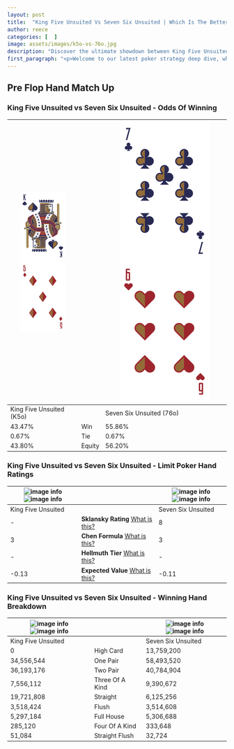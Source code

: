 ```yaml
---
layout: post
title:  "King Five Unsuited Vs Seven Six Unsuited | Which Is The Better Hand In Poker? A Complete Guide"
author: reece
categories: [  ]
image: assets/images/k5o-vs-76o.jpg
description: "Discover the ultimate showdown between King Five Unsuited and Seven Six Unsuited in poker! Uncover the odds, strategies, and scenarios where one hand triumphs over the other. Get ready to up your poker game with this thrilling analysis."
first_paragraph: "<p>Welcome to our latest poker strategy deep dive, where we're pitting two distinct hands against each other in a high-stakes showdown: King Five Unsuited vs Seven Six Unsuited.</p><p>In the dynamic world of poker, every decision counts, and knowing which hand holds the upper hand is key to your success at the table.</p><p>In this article, we'll dissect these two hands, explore the scenarios where one dominates the other, and equip you with the knowledge to make strategic choices that can tip the odds in your favor.</p><p>Get ready to unravel the intriguing dynamics of these poker hands and elevate your game to new heights.</p>"
---
```




[comment]: # (sp0)

## Pre Flop Hand Match Up

<div class="table hand-ratings" markdown="1"> 



### King Five Unsuited vs Seven Six Unsuited - Odds Of Winning


    
| ![image info](assets/images/hand1/K.png) ![image info](assets/images/hand1/5o.png) |  | ![image info](assets/images/hand2/7.png) ![image info](assets/images/hand2/6o.png) |
| -------- | -------- | -------- |
| King Five Unsuited (K5o) |  | Seven Six Unsuited (76o) |
| 43.47% | Win | 55.86% |
| 0.67% | Tie | 0.67% |
| 43.80% | Equity | 56.20% |




[comment]: # (sp1)



### King Five Unsuited vs Seven Six Unsuited - Limit Poker Hand Ratings


    
| ![image info](https://www.riverpairs.com/assets/images/hand1/K.png) ![image info](https://www.riverpairs.com/assets/images/hand1/5o.png) |  | ![image info](https://www.riverpairs.com/assets/images/hand2/7.png) ![image info](https://www.riverpairs.com/assets/images/hand2/6o.png) |
| -------- | -------- | -------- |
| King Five Unsuited |  | Seven Six Unsuited |
| - | **Sklansky Rating** [What is this?](/sklansky-rating-explained) | 8 |
| 3 | **Chen Formula** [What is this?](/chen-formula-explained) | 3 |
| - | **Hellmuth Tier** [What is this?](/Hellmuth-tier-explained) | - |
| -0.13 | **Expected Value** [What is this?](/expected-value-explained) | -0.11 |




[comment]: # (sp2)



### King Five Unsuited vs Seven Six Unsuited - Winning Hand Breakdown


    
| ![image info](https://www.riverpairs.com/assets/images/hand1/K.png) ![image info](https://www.riverpairs.com/assets/images/hand1/5o.png) |  | ![image info](https://www.riverpairs.com/assets/images/hand2/7.png) ![image info](https://www.riverpairs.com/assets/images/hand2/6o.png) |
| -------- | -------- | -------- |
| King Five Unsuited |  | Seven Six Unsuited |
| 0 | High Card | 13,759,200 |
| 34,556,544 | One Pair | 58,493,520 |
| 36,193,176 | Two Pair | 40,784,904 |
| 7,556,112 | Three Of A Kind | 9,390,672 |
| 19,721,808 | Straight | 6,125,256 |
| 3,518,424 | Flush | 3,514,608 |
| 5,297,184 | Full House | 5,306,688 |
| 285,120 | Four Of A Kind | 333,648 |
| 51,084 | Straight Flush | 32,724 |




[comment]: # (sp3)



</div>

[comment]: # (sp4)



[comment]: # (sp5)

